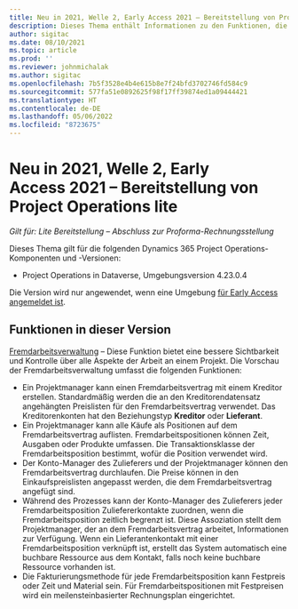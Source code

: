```yaml
---
title: Neu in 2021, Welle 2, Early Access 2021 – Bereitstellung von Project Operations lite
description: Dieses Thema enthält Informationen zu den Funktionen, die in der Version 2021 Welle 2 Early Access der Project Operations Lite-Bereitstellung verfügbar sind.
author: sigitac
ms.date: 08/10/2021
ms.topic: article
ms.prod: ''
ms.reviewer: johnmichalak
ms.author: sigitac
ms.openlocfilehash: 7b5f3528e4b4e615b8e7f24bfd3702746fd584c9
ms.sourcegitcommit: 577fa51e0892625f98f17ff39874ed1a09444421
ms.translationtype: HT
ms.contentlocale: de-DE
ms.lasthandoff: 05/06/2022
ms.locfileid: "8723675"
---
```

# <a name="whats-new-2021-wave-2-early-access---project-operations-lite-deployment"></a>Neu in 2021, Welle 2, Early Access 2021 – Bereitstellung von Project Operations lite

_Gilt für: Lite Bereitstellung – Abschluss zur Proforma-Rechnungsstellung_

Dieses Thema gilt für die folgenden Dynamics 365 Project Operations-Komponenten und -Versionen:

  - Project Operations in Dataverse, Umgebungsversion 4.23.0.4

Die Version wird nur angewendet, wenn eine Umgebung [für Early Access angemeldet ist](/power-platform/admin/opt-in-early-access-updates#how-to-enable-early-access-updates).

## <a name="features-included-in-this-release"></a>Funktionen in dieser Version

[Fremdarbeitsverwaltung](/dynamics365/project-operations/pro/subcontracting/managing-subcontracts-overview) – Diese Funktion bietet eine bessere Sichtbarkeit und Kontrolle über alle Aspekte der Arbeit an einem Projekt. Die Vorschau der Fremdarbeitsverwaltung umfasst die folgenden Funktionen:

  - Ein Projektmanager kann einen Fremdarbeitsvertrag mit einem Kreditor erstellen. Standardmäßig werden die an den Kreditorendatensatz angehängten Preislisten für den Fremdarbeitsvertrag verwendet. Das Kreditorenkonten hat den Beziehungstyp **Kreditor** oder **Lieferant**.
  - Ein Projektmanager kann alle Käufe als Positionen auf dem Fremdarbeitsvertrag auflisten. Fremdarbeitspositionen können Zeit, Ausgaben oder Produkte umfassen. Die Transaktionsklasse der Fremdarbeitsposition bestimmt, wofür die Position verwendet wird.
  - Der Konto-Manager des Zulieferers und der Projektmanager können den Fremdarbeitsvertrag durchlaufen. Die Preise können in den Einkaufspreislisten angepasst werden, die dem Fremdarbeitsvertrag angefügt sind.
  - Während des Prozesses kann der Konto-Manager des Zulieferers jeder Fremdarbeitsposition Zuliefererkontakte zuordnen, wenn die Fremdarbeitsposition zeitlich begrenzt ist. Diese Assoziation stellt dem Projektmanager, der an dem Fremdarbeitsvertrag arbeitet, Informationen zur Verfügung. Wenn ein Lieferantenkontakt mit einer Fremdarbeitsposition verknüpft ist, erstellt das System automatisch eine buchbare Ressource aus dem Kontakt, falls noch keine buchbare Ressource vorhanden ist.
  - Die Fakturierungsmethode für jede Fremdarbeitsposition kann Festpreis oder Zeit und Material sein. Für Fremdarbeitspositionen mit Festpreisen wird ein meilensteinbasierter Rechnungsplan eingerichtet.
